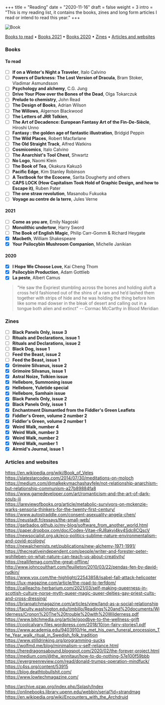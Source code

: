 +++
title = "Reading"
date = "2020-11-16"
draft = false
weight = 3
intro = "This is my reading list, it contains the books, zines and long form articles I read or intend to read this year."
+++

![Book](/img/about/book.jpg)

[Books to read](#to-read) •
[Books 2021](#2021) •
[Books 2020](#2020) •
[Zines](#zines) •
[Articles and websites](#articles-and-websites)

### Books

#### To read

<div class="checklist">

- [ ] **If on a Winter's Night a Traveler**, Italo Calvino
- [ ] **Powers of Darkness: The Lost Version of Dracula**, Bram Stoker, Vladimar Asmundsson
- [ ] **Psychology and alchemy**, C.G. Jung
- [ ] **Drive Your Plow over the Bones of the Dead**, Olga Tokarczuk
- [ ] **Prelude to chemistry**, John Read
- [ ] **The Design of Books**, Adrian Wilson
- [ ] **The Willows**, Algernon Blackwood
- [ ] **The Letters of JRR Tolkien**,
- [ ] **The Art of Decadence: European Fantasy Art of the Fin-De-Siècle**, Hiroshi Unno
- [ ] **Fantasy : the golden age of fantastic illustration**, Bridgid Peppin
- [ ] **The Wild Places**, Robert Macfarlane
- [ ] **The Old Straight Track**, Alfred Watkins
- [ ] **Cosmicomics**, Italo Calvino
- [ ] **The Anarchist's Tool Chest**, Shwartz
- [ ] **No Logo**, Naomi Klein
- [ ] **The Book of Tea**, Okakura Kakuzō
- [ ] **Pacific Edge**, Kim Stanley Robinson
- [ ] **A Textbook for the Ecocene**, Sarita Dougherty and others
- [ ] **CAPS LOCK (How Capitalism Took Hold of Graphic Design, and how to Escape it)**, Ruben Pater
- [ ] **The one straw revolution**, Masanobu Fukuoka
- [ ] **Voyage au centre de la terre**, Jules Verne

#### 2021

- [ ] **Come as you are**, Emily Nagoski
- [ ] **Monolithic undertow**, Harry Sword
- [ ] **The Book of English Magic**, Philip Carr-Gomm & Richard Heygate
- [x] **Macbeth**, William Shakespeare
- [x] **Your Psilocybin Mushroom Companion**, Michelle Janikian

#### 2020

- [x] **I Hope We Choose Love**, Kai Cheng Thom
- [x] **Psilocybin Production**, Adam Gottlieb
- [x] **La peste**, Albert Camus

</div>

>"He saw the Expriest stumbling across the bones and holding aloft a cross he’d fashioned out of the shins of a ram and he’d lashed them together with strips of hide and he was holding the thing before him like some mad dowser in the bleak of desert and calling out in a tongue both alien and extinct"
-- Cormac McCarthy in Blood Meridian

### Zines

<div class="checklist">

- [ ] **Black Panels Only, issue 3**
- [ ] **Rituals and Declarations, issue 1**
- [ ] **Rituals and Declarations, issue 2**
- [ ] **Black Dog, issue 1**
- [ ] **Feed the Beast, issue 2**
- [ ] **Feed the Beast, issue 1**
- [x] **Grimoire Silvanus, issue 2**
- [x] **Grimoire Silvanus, issue 1**
- [x] **Astral Noize, Tolkien issue**
- [x] **Hellebore, Summoning issue**
- [x] **Hellebore, Yuletide special**
- [x] **Hellebore, Samhain issue**
- [x] **Black Panels Only, issue 2**
- [x] **Black Panels Only, issue 1**
- [x] **Enchantment Dismantled from the Fiddler's Green Leaflets**
- [x] **Fiddler's Green, volume 2 number 2**
- [x] **Fiddler's Green, volume 2 number 1**
- [x] **Weird Walk, number 4**
- [x] **Weird Walk, number 3**
- [x] **Weird Walk, number 2**
- [x] **Weird Walk, number 1**
- [x] **Airmid's Journal, issue 1**

</div>

### Articles and websites

https://en.wikipedia.org/wiki/Book_of_Veles  
https://slatestarcodex.com/2014/07/30/meditations-on-moloch  
https://medium.com/@malkekvmachashayfele/not-relationship-anarchism-but-relationship-communism-a27b89884fa8  
https://www.gamedeveloper.com/art/romanticism-and-the-art-of-dark-souls-iii  
https://lareviewofbooks.org/article/metabolic-survivors-on-mckenzie-warks-sensoria-thinkers-for-the-twenty-first-century/  
https://www.autostraddle.com/consent-asexuality-angela-chen/  
https://neustadt.fr/essays/the-small-web/  
https://garbados.github.io/my-blog/software_from_another_world.html  
https://paper.dropbox.com/doc/Codex-Vitae-rRJ8akyi4ky4Sdc8CQscV  
https://newsocialist.org.uk/eco-politics-sublime-nature-environmentalism-and-covid-ecology/  
https://newalchemists.net/publications/new-alchemy-1971-1991/  
https://thecreativeindependent.com/people/writer-and-forester-peter-wohlleben-on-what-nature-can-teach-us-about-creativity/  
https://reallifemag.com/the-great-offline/  
http://www.johncoulthart.com/feuilleton/2010/03/22/pendas-fen-by-david-rudkin/  
https://www.vox.com/the-highlight/22543858/isabel-fall-attack-helicopter  
https://lux-magazine.com/article/the-road-to-terfdom/  
https://cailleachs-herbarium.com/2021/03/self-making-queerness-in-scottish-culture-norse-myth-queer-magic-queer-deities-gay-priest-cults-and-cross-dressing/  
https://briarpatchmagazine.com/articles/view/land-as-a-social-relationship  
https://faculty.washington.edu/timbillo/Readings%20and%20documents/Wilderness/Cronon%20The%20trouble%20with%20Wilderness.pdf  
https://www.bitchmedia.org/article/goodbye-to-the-wellness-grift  
https://coolcalvary.files.wordpress.com/2018/10/on-fairy-stories1.pdf  
https://www.academia.edu/9403910/He_met_his_own_funeral_procession_The_Year_walk_ritual_in_Swedish_folk_tradition  
https://www.stilldrinking.org/programming-sucks  
https://wolfmd.me/blog/minimalism-v-self-reliance.html  
https://heredragonsabound.blogspot.com/2020/02/the-forever-project.html  
https://medium.com/@the_jennitaur/how-to-do-nothing-57e100f59bbb  
https://evergreenreview.com/read/donald-trumps-operation-mindfuck/  
https://c4ss.org/content/53915  
https://blog.deathtobullshit.com/  
https://www.lowtechmagazine.com/

https://archive.qzap.org/index.php/Splash/Index
https://onlinebooks.library.upenn.edu/webbin/serial?id=strandmag
https://en.wikipedia.org/wiki/Encounters_with_the_Archdruid

